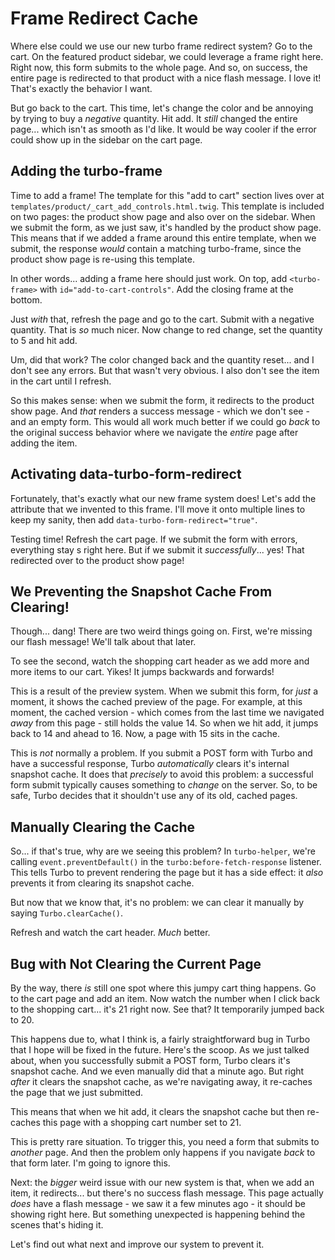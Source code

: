 # Frame Redirect Cache

Where else could we use our new turbo frame redirect system? Go to the cart.
On the featured product sidebar, we could leverage a frame right here. Right now,
this form submits to the whole page. And so, on success, the entire page is
redirected to that product with a nice flash message. I love it! That's exactly
the behavior I want.

But go back to the cart. This time, let's change the color and be annoying by trying
to buy a *negative* quantity. Hit add. It *still* changed the entire page...
which isn't as smooth as I'd like. It would be way cooler if the error could
show up in the sidebar on the cart page.

## Adding the turbo-frame

Time to add a frame! The template for this "add to cart" section lives over
at `templates/product/_cart_add_controls.html.twig`. This template is included
on two pages: the product show page and also over on the sidebar. When we submit
the form, as we just saw, it's handled by the product show page. This means that
if we added a frame around this entire template, when we submit, the response
*would* contain a matching turbo-frame, since the product show page is re-using
this template.

In other words... adding a frame here should just work. On top, add `<turbo-frame>`
with `id="add-to-cart-controls"`. Add the closing frame at the bottom.

Just *with* that, refresh the page and go to the cart. Submit with a negative quantity.
That is *so* much nicer. Now change to red change, set the quantity to 5 and
hit add.

Um, did that work? The color changed back and the quantity reset... and I don't
see any errors. But that wasn't very obvious. I also don't see the item in the
cart until I refresh.

So this makes sense: when we submit the form, it redirects to the product show page.
And *that* renders a success message - which we don't see - and an empty form.
This would all work much better if we could go *back* to the original success
behavior where we navigate the *entire* page after adding the item.

## Activating data-turbo-form-redirect

Fortunately, that's exactly what our new frame system does! Let's add the attribute
that we invented to this frame. I'll move it onto multiple lines to keep my sanity,
then add `data-turbo-form-redirect="true"`.

Testing time! Refresh the cart page. If we submit the form with errors, everything
stay s right here. But if we submit it *successfully*... yes! That redirected over
to the product show page!

## We Preventing the Snapshot Cache From Clearing!

Though... dang! There are two weird things going on. First, we're missing our
flash message! We'll talk about that later.

To see the second, watch the shopping cart header as we add more and more items
to our cart. Yikes! It jumps backwards and forwards!

This is a result of the preview system. When we submit this form, for *just* a
moment, it shows the cached preview of the page. For example, at this moment,
the cached version - which comes from the last time we navigated *away* from this
page - still holds the value 14. So when we hit add, it jumps back to 14 and
ahead to 16. Now, a page with 15 sits in the cache.

This is *not* normally a problem. If you submit a POST form with Turbo and have a
successful response, Turbo *automatically* clears it's internal snapshot cache. It
does that *precisely* to avoid this problem: a successful form submit typically
causes something to *change* on the server. So, to be safe, Turbo decides that
it shouldn't use any of its old, cached pages.

## Manually Clearing the Cache

So... if that's true, why are we seeing this problem? In `turbo-helper`, we're
calling `event.preventDefault()` in the `turbo:before-fetch-response` listener.
This tells Turbo to prevent rendering the page but it has a side effect: it
*also* prevents it from clearing its snapshot cache.

But now that we know that, it's no problem: we can clear it manually by saying
`Turbo.clearCache()`.

Refresh and watch the cart header. *Much* better.

## Bug with Not Clearing the Current Page

By the way, there *is* still one spot where this jumpy cart thing happens. Go
to the cart page and add an item. Now watch the number when I click back to the
shopping cart... it's 21 right now. See that? It temporarily jumped back to 20.

This happens due to, what I think is, a fairly straightforward bug in Turbo that
I hope will be fixed in the future. Here's the scoop. As we just talked about, when
you successfully submit a POST form, Turbo clears it's snapshot cache. And we even
manually did that a minute ago. But right *after* it clears the snapshot cache,
as we're navigating away, it re-caches the page that we just submitted.

This means that when we hit add, it clears the snapshot cache but then re-caches
this page with a shopping cart number set to 21.

This is pretty rare situation. To trigger this, you need a form that submits to
*another* page. And then the problem only happens if you navigate *back* to that
form later. I'm going to ignore this.

Next: the *bigger* weird issue with our new system is that, when we add an item,
it redirects... but there's no success flash message. This page actually *does* have
a flash message - we saw it a few minutes ago - it should be showing right here.
But something unexpected is happening behind the scenes that's hiding it.

Let's find out what next and improve our system to prevent it.
